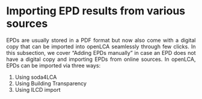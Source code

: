 # Importing EPD results from various sources

<div style='text-align: justify;'>

EPDs are usually stored in a PDF format but now also come with a digital copy that can be imported into openLCA seamlessly through few clicks. In this subsection, we cover “Adding EPDs manually” in case an EPD does not have a digital copy and importing EPDs from online sources. In openLCA, EPDs can be imported via three ways:

1. Using soda4LCA
2. Using Building Transparency
3. Using ILCD import


</div>


